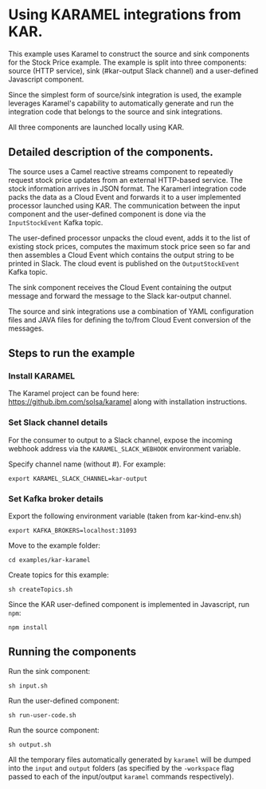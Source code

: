 # Using KARAMEL integrations from KAR.

This example uses Karamel to construct the source and sink components for the Stock Price example. The example is split into three components: source (HTTP service), sink (#kar-output Slack channel) and a user-defined Javascript component.

Since the simplest form of source/sink integration is used, the example leverages Karamel's capability to automatically generate and run the integration code that belongs to the source and sink integrations.

All three components are launched locally using KAR.

## Detailed description of the components.

The source uses a Camel reactive streams component to repeatedly request stock price updates from an external HTTP-based service. The stock information arrives in JSON format. The Karamerl integration code packs the data as a Cloud Event and forwards it to a user implemented processor launched using KAR. The communication between the input component and the user-defined component is done via the `InputStockEvent` Kafka topic.

The user-defined processor unpacks the cloud event, adds it to the list of existing stock prices, computes the maximum stock price seen so far and then assembles a Cloud Event which contains the output string to be printed in Slack. The cloud event is published on the `OutputStockEvent` Kafka topic.

The sink component receives the Cloud Event containing the output message and forward the message to the Slack kar-output channel.

The source and sink integrations use a combination of YAML configuration files and JAVA files for defining the to/from Cloud Event conversion of the messages.

## Steps to run the example

### Install KARAMEL

The Karamel project can be found here: https://github.ibm.com/solsa/karamel along with installation instructions.

### Set Slack channel details

For the consumer to output to a Slack channel, expose the incoming webhook address via the `KARAMEL_SLACK_WEBHOOK` environment variable.

Specify channel name (without #). For example:
```
export KARAMEL_SLACK_CHANNEL=kar-output
```

### Set Kafka broker details

Export the following environment variable (taken from kar-kind-env.sh)
```
export KAFKA_BROKERS=localhost:31093
```

Move to the example folder:

```
cd examples/kar-karamel
```

Create topics for this example:

```
sh createTopics.sh
```

Since the KAR user-defined component is implemented in Javascript, run `npm`:

```
npm install
```

## Running the components

Run the sink component:
```
sh input.sh
```

Run the user-defined component:
```
sh run-user-code.sh
```

Run the source component:
```
sh output.sh
```

All the temporary files automatically generated by `karamel` will be dumped into the `input` and `output` folders (as specified by the `-workspace` flag passed to each of the input/output `karamel` commands respectively).
